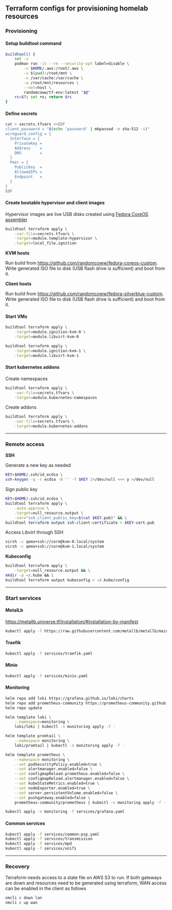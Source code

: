 ## Terraform configs for provisioning homelab resources

### Provisioning

#### Setup buildtool command

```bash
buildtool() {
    set -x
    podman run -it --rm --security-opt label=disable \
        -v $HOME/.aws:/root/.aws \
        -v $(pwd):/root/mnt \
        -v /var/cache:/var/cache \
        -w /root/mnt/resources \
        --net=host \
        randomcoww/tf-env:latest "$@"
    rc=$?; set +x; return $rc
}
```

#### Define secrets

```bash
cat > secrets.tfvars <<EOF
client_password = "$(echo 'password' | mkpasswd -m sha-512 -s)"
wireguard_config = {
  Interface = {
    PrivateKey =
    Address    =
    DNS        =
  }
  Peer = {
    PublicKey  =
    AllowedIPs =
    Endpoint   =
  }
}
EOF
```

#### Create bootable hypervisor and client images

Hypervisor images are live USB disks created using [Fedora CoreOS assembler](https://github.com/coreos/coreos-assembler)

```bash
buildtool terraform apply \
    -var-file=secrets.tfvars \
    -target=module.template-hypervisor \
    -target=local_file.ignition
```

**KVM hosts**

Run build from https://github.com/randomcoww/fedora-coreos-custom. Write generated ISO file to disk (USB flash drive is sufficient) and boot from it.

**Client hosts**

Run build from https://github.com/randomcoww/fedora-silverblue-custom. Write generated ISO file to disk (USB flash drive is sufficient) and boot from it.

#### Start VMs

```bash
buildtool terraform apply \
    -target=module.ignition-kvm-0 \
    -target=module.libvirt-kvm-0

buildtool terraform apply \
    -target=module.ignition-kvm-1 \
    -target=module.libvirt-kvm-1
```

#### Start kubernetes addons

Create namespaces

```bash
buildtool terraform apply \
    -var-file=secrets.tfvars \
    -target=module.kubernetes-namespaces
```

Create addons

```bash
buildtool terraform apply \
    -var-file=secrets.tfvars \
    -target=module.kubernetes-addons
```

---

### Remote access

**SSH**

Generate a new key as needed
```bash
KEY=$HOME/.ssh/id_ecdsa \
ssh-keygen -q -t ecdsa -N '' -f $KEY 2>/dev/null <<< y >/dev/null
```

Sign public key
```bash
KEY=$HOME/.ssh/id_ecdsa \
buildtool terraform apply \
    -auto-approve \
    -target=null_resource.output \
    -var="ssh_client_public_key=$(cat $KEY.pub)" && \
buildtool terraform output ssh-client-certificate > $KEY-cert.pub
```

Access Libvirt through SSH
```bash
virsh -c qemu+ssh://core@kvm-0.local/system
virsh -c qemu+ssh://core@kvm-1.local/system
```

**Kubeconfig**

```bash
buildtool terraform apply \
    -target=null_resource.output && \
mkdir -p ~/.kube && \
buildtool terraform output kubeconfig > ~/.kube/config
```

---

### Start services

#### MetalLb

https://metallb.universe.tf/installation/#installation-by-manifest

```bash
kubectl apply -f https://raw.githubusercontent.com/metallb/metallb/main/manifests/metallb.yaml
```

#### Traefik

```bash
kubectl apply -f services/traefik.yaml
```

#### Minio

```bash
kubectl apply -f services/minio.yaml
```

#### Monitoring

```bash
helm repo add loki https://grafana.github.io/loki/charts
helm repo add prometheus-community https://prometheus-community.github.io/helm-charts
helm repo update

helm template loki \
    --namespace=monitoring \
    loki/loki | kubectl -n monitoring apply -f -

helm template promtail \
    --namespace monitoring \
    loki/promtail | kubectl -n monitoring apply -f -

helm template prometheus \
    --namespace monitoring \
    --set podSecurityPolicy.enabled=true \
    --set alertmanager.enabled=false \
    --set configmapReload.prometheus.enabled=false \
    --set configmapReload.alertmanager.enabled=false \
    --set kubeStateMetrics.enabled=true \
    --set nodeExporter.enabled=true \
    --set server.persistentVolume.enabled=false \
    --set pushgateway.enabled=false \
    prometheus-community/prometheus | kubectl -n monitoring apply -f -

kubectl apply -n monitoring -f services/grafana.yaml
```

#### Common services

```bash
kubectl apply -f services/common-psp.yaml
kubectl apply -f services/transmission
kubectl apply -f services/mpd
kubectl apply -f services/unifi
```

---

### Recovery

Terraform needs access to a state file on AWS S3 to run. If both gateways are down and resources need to be generated using terraform, WAN access can be enabled in the client as follows

```bash
nmcli c down lan
nmcli c up wan
```
